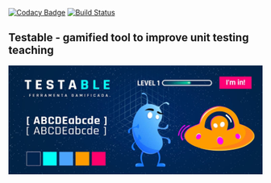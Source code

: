 [![Codacy Badge](https://api.codacy.com/project/badge/Grade/b22163ba0ed9450d89d6e7b2ef71b886)](https://app.codacy.com/app/matheus-marabesi/testable?utm_source=github.com&utm_medium=referral&utm_content=marabesi/testable&utm_campaign=Badge_Grade_Settings)
[![Build Status](https://travis-ci.org/marabesi/testable.svg?branch=master)](https://travis-ci.org/marabesi/testable)

## Testable - gamified tool to improve unit testing teaching

![Testable palette](concept.jpg "Testable palette")
